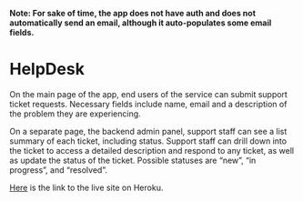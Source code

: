**Note: For sake of time, the app does not have auth and does not automatically send an email, although it auto-populates some email fields.**

# HelpDesk
On the main page of the app, end users of the service can submit support ticket requests. Necessary fields include name, email and a description of the problem they are experiencing.

On a separate page, the backend admin panel, support staff can see a list summary of each ticket, including status. Support staff can drill down into the ticket to access a detailed description and respond to any ticket, as well as update the status of the ticket. Possible statuses are “new”, “in progress”, and “resolved”.

[Here](https://dashboard.heroku.com/apps/zealthy-help-desk](https://zealthy-help-desk-359267cc94ea.herokuapp.com/)https://zealthy-help-desk-359267cc94ea.herokuapp.com/) is the link to the live site on Heroku.

